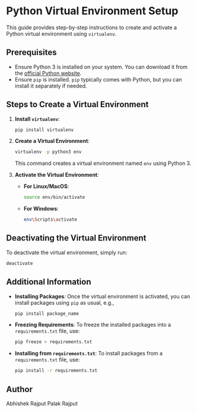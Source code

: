 # Python Virtual Environment Setup

This guide provides step-by-step instructions to create and activate a Python virtual environment using `virtualenv`.

## Prerequisites

- Ensure Python 3 is installed on your system. You can download it from the [official Python website](https://www.python.org/downloads/).
- Ensure `pip` is installed. `pip` typically comes with Python, but you can install it separately if needed.

## Steps to Create a Virtual Environment

1. **Install `virtualenv`**:
    ```bash
    pip install virtualenv
    ```

2. **Create a Virtual Environment**:
    ```bash
    virtualenv -p python3 env
    ```
    This command creates a virtual environment named `env` using Python 3.

3. **Activate the Virtual Environment**:

    - **For Linux/MacOS**:
        ```bash
        source env/bin/activate
        ```
    - **For Windows**:
        ```bash
        env\Scripts\activate
        ```

## Deactivating the Virtual Environment

To deactivate the virtual environment, simply run:
```bash
deactivate
```

## Additional Information

- **Installing Packages**: Once the virtual environment is activated, you can install packages using `pip` as usual, e.g., 

    ```bash
    pip install package_name
    ```
- **Freezing Requirements**: To freeze the installed packages into a `requirements.txt` file, use:
    ```bash
    pip freeze > requirements.txt
    ```
- **Installing from `requirements.txt`**: To install packages from a `requirements.txt` file, use:
    ```bash
    pip install -r requirements.txt
    ```

## Author

Abhishek Rajput
Palak Rajput
